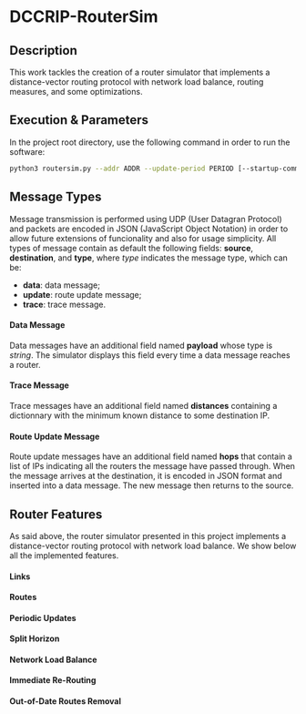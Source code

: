 # DCCRIP-RouterSim

## Description

This work tackles the creation of a router simulator that implements a distance-vector routing protocol with network load balance, routing measures, and some optimizations. 

## Execution & Parameters

In the project root directory, use the following command in order to run the software:

```bash
python3 routersim.py --addr ADDR --update-period PERIOD [--startup-commands FILE]
```

## Message Types

Message transmission is performed using UDP (User Datagran Protocol) and packets are encoded in JSON (JavaScript Object Notation) in order to allow future extensions of funcionality and also for usage simplicity. All types of message contain as default the following fields: <b>source</b>, <b>destination</b>, and <b>type</b>, where <i>type</i> indicates the message type, which can be:

* <b>data</b>: data message;
* <b>update</b>: route update message;
* <b>trace</b>: trace message.

#### Data Message

Data messages have an additional field named <b>payload</b> whose type is <i>string</i>. The simulator displays this field every time a data message reaches a router.

#### Trace Message

Trace messages have an additional field named <b>distances</b> containing a dictionnary with the minimum known distance to some destination IP.

#### Route Update Message

Route update messages have an additional field named <b>hops</b> that contain a list of IPs indicating all the routers the message have passed through. When the message arrives at the destination, it is encoded in JSON format and inserted into a data message. The new message then returns to the source.

## Router Features

As said above, the router simulator presented in this project implements a distance-vector routing protocol with network load balance. We show below all the implemented features.

#### Links

#### Routes

#### Periodic Updates

#### Split Horizon

#### Network Load Balance

#### Immediate Re-Routing

#### Out-of-Date Routes Removal
